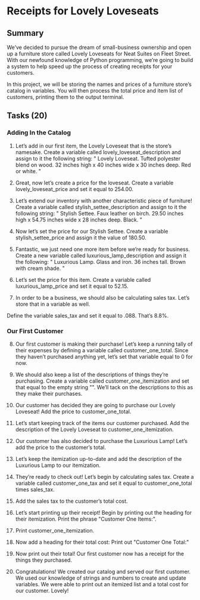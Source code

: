 # Receipts for Lovely Loveseats

## Summary
We’ve decided to pursue the dream of small-business ownership and open up a furniture store called Lovely Loveseats for Neat Suites on Fleet Street. With our newfound knowledge of Python programming, we’re going to build a system to help speed up the process of creating receipts for your customers.

In this project, we will be storing the names and prices of a furniture store’s catalog in variables. You will then process the total price and item list of customers, printing them to the output terminal.

## Tasks (20)

### Adding In the Catalog

1. Let’s add in our first item, the Lovely Loveseat that is the store’s namesake. 
Create a variable called lovely_loveseat_description and assign to it the following string:
"
Lovely Loveseat. Tufted polyester blend on wood. 32 inches high x 40 inches wide x 30 inches deep. Red or white.
"

2. Great, now let’s create a price for the loveseat. Create a variable lovely_loveseat_price and set it equal to 254.00.

3. Let’s extend our inventory with another characteristic piece of furniture! Create a variable called stylish_settee_description and assign to it the following string:
"
Stylish Settee. Faux leather on birch. 29.50 inches high x 54.75 inches wide x 28 inches deep. Black.
"

4. Now let’s set the price for our Stylish Settee. Create a variable stylish_settee_price and assign it the value of 180.50.

5. Fantastic, we just need one more item before we’re ready for business. Create a new variable called luxurious_lamp_description and assign it the following:
"
Luxurious Lamp. Glass and iron. 36 inches tall. Brown with cream shade.
"

6. Let’s set the price for this item. Create a variable called luxurious_lamp_price and set it equal to 52.15.

7. In order to be a business, we should also be calculating sales tax. Let’s store that in a variable as well.

Define the variable sales_tax and set it equal to .088. That’s 8.8%.



### Our First Customer

8. Our first customer is making their purchase! Let’s keep a running tally of their expenses by defining a variable called customer_one_total. Since they haven’t purchased anything yet, let’s set that variable equal to 0 for now.

9. We should also keep a list of the descriptions of things they’re purchasing. Create a variable called customer_one_itemization and set that equal to the empty string "". We’ll tack on the descriptions to this as they make their purchases.

10. Our customer has decided they are going to purchase our Lovely Loveseat! Add the price to customer_one_total.

11. Let’s start keeping track of the items our customer purchased. Add the description of the Lovely Loveseat to customer_one_itemization.

12. Our customer has also decided to purchase the Luxurious Lamp! Let’s add the price to the customer’s total.

13. Let’s keep the itemization up-to-date and add the description of the Luxurious Lamp to our itemization.

14. They’re ready to check out! Let’s begin by calculating sales tax. Create a variable called customer_one_tax and set it equal to customer_one_total times sales_tax.

15. Add the sales tax to the customer’s total cost.

16. Let’s start printing up their receipt! Begin by printing out the heading for their itemization. Print the phrase "Customer One Items:".

17. Print customer_one_itemization.

18. Now add a heading for their total cost: Print out "Customer One Total:"

19. Now print out their total! Our first customer now has a receipt for the things they purchased.

20. Congratulations! We created our catalog and served our first customer. We used our knowledge of strings and numbers to create and update variables. We were able to print out an itemized list and a total cost for our customer. Lovely!